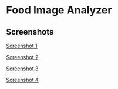 # Food Image Analyzer


## Screenshots

[Screenshot 1](https://user-images.githubusercontent.com/125808990/233476581-2fd1476a-492d-4a55-b869-158e9eb88f32.png)

[Screenshot 2](https://user-images.githubusercontent.com/125808990/233476678-512850dd-349b-467a-a749-eee76037daa4.png)

[Screenshot 3](https://user-images.githubusercontent.com/125808990/233476788-7c991ffe-a123-4ea6-8d14-f1abec9d4686.png)

[Screenshot 4](https://user-images.githubusercontent.com/125808990/233476870-70b16c82-2c8e-41a4-8d27-03fd79f961e3.png)
